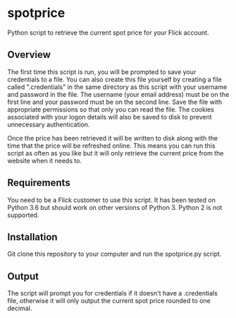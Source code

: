 # spotprice

Python script to retrieve the current spot price for your Flick account.

## Overview
The first time this script is run, you will be prompted to save your credentials to a file. You can also create this file yourself by creating a file called ".credentials" in the same directory as this script with your username and password in the file. The username (your email address) must be on the first line and your password must be on the second line. Save the file with appropriate permissions so that only you can read the file. The cookies associated with your logon details will also be saved to disk to prevent unnecessary authentication.

Once the price has been retrieved it will be written to disk along with the time that the price will be refreshed online. This means you can run this script as often as you like but it will only retrieve the current price from the website when it needs to.

## Requirements
You need to be a Flick customer to use this script. It has been tested on Python 3.6 but should work on other versions of Python 3. Python 2 is not supported.

## Installation
Git clone this repository to your computer and run the spotprice.py script.

## Output
The script will prompt you for credentials if it doesn't have a .credentials file, otherwise it will only output the current spot price rounded to one decimal.